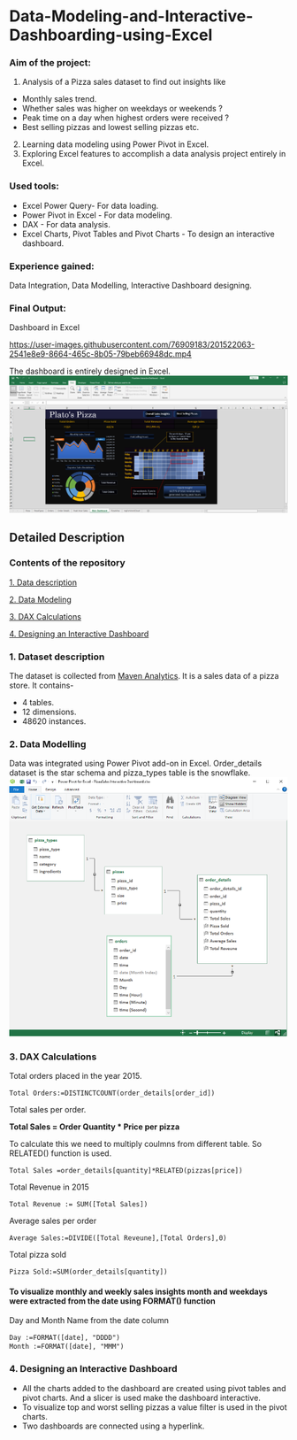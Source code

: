 # Data-Modeling-and-Interactive-Dashboarding-using-Excel
### Aim of the project:
1. Analysis of a Pizza sales dataset to find out insights like 
- Monthly sales trend. 
- Whether sales was higher on weekdays or weekends ?
- Peak time on a day when highest orders were received ? 
- Best selling pizzas and lowest selling pizzas etc.
2. Learning data modeling using Power Pivot in Excel.
3. Exploring Excel features to accomplish a data analysis project entirely in Excel.

### Used tools:
- Excel Power Query- For data loading.
- Power Pivot in Excel - For data modeling.
- DAX - For data analysis.
- Excel Charts, Pivot Tables and Pivot Charts - To design an interactive dashboard.

### Experience gained:
Data Integration, Data Modelling, Interactive Dashboard designing.

### Final Output:
Dashboard in Excel






https://user-images.githubusercontent.com/76909183/201522063-2541e8e9-8664-465c-8b05-79beb66948dc.mp4









The dashboard is entirely designed in Excel.
![](FullExcelPic.png)


## Detailed Description
### Contents of the repository
[1. Data description](https://github.com/shakhscode/Data-Modeling-and-Interactive-Dashboarding-using-Excel/blob/main/README.md#1-dataset-description)

[2. Data Modeling](https://github.com/shakhscode/Data-Modeling-and-Interactive-Dashboarding-using-Excel/blob/main/README.md#2-data-modelling)

[3. DAX Calculations](https://github.com/shakhscode/Data-Modeling-and-Interactive-Dashboarding-using-Excel/blob/main/README.md#3-dax-calculations)

[4. Designing an Interactive Dashboard](https://github.com/shakhscode/Data-Modeling-and-Interactive-Dashboarding-using-Excel/blob/main/README.md#4-designing-an-interactive-dashboard)

### 1. Dataset description 
The dataset is collected from [Maven Analytics](https://www.mavenanalytics.io/data-playground). It is a sales data of a pizza store. It contains-
- 4 tables.
- 12 dimensions.
- 48620 instances.

### 2. Data Modelling
Data was integrated using Power Pivot add-on in Excel.
Order_details dataset is the star schema and pizza_types table is the snowflake.
![](DataModelAfterDAX.png)

### 3. DAX Calculations

Total orders placed in the year 2015.
```
Total Orders:=DISTINCTCOUNT(order_details[order_id])
```

Total sales per order.

**Total Sales = Order Quantity * Price per pizza**

To calculate this we need to multiply coulmns from different table. So RELATED() function is used.

```
Total Sales =order_details[quantity]*RELATED(pizzas[price])
```
Total Revenue in 2015
```
Total Revenue := SUM([Total Sales])
```
Average sales per order
```
Average Sales:=DIVIDE([Total Reveune],[Total Orders],0)
```

Total pizza sold
```
Pizza Sold:=SUM(order_details[quantity])
```

#### To visualize monthly and weekly sales insights month and weekdays were extracted from the date using FORMAT() function
Day and Month Name from the date column
```
Day :=FORMAT([date], "DDDD")
Month :=FORMAT([date], "MMM")
```


### 4. Designing an Interactive Dashboard

- All the charts added to the dashboard are created using pivot tables and pivot charts. And a slicer is used make the dashboard interactive. 
- To visualize top and worst selling pizzas a value filter is used in the pivot charts.
- Two dashboards are connected using a hyperlink.

